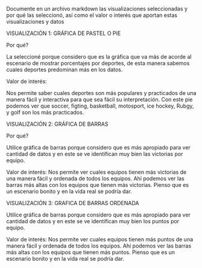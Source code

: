 Documente en un archivo markdown las visualizaciones seleccionadas y por qué las seleccionó, así como el valor o interés que aportan estas visualizaciones y datos 


VISUALIZACIÓN  1: GRÁFICA DE PASTEL O PIE

Por qué?

La seleccioné porque considero que es la gráfica que va más de acorde al escenario de mostrar porcentajes por deportes, de esta manera sabemos cuales deportes predominan más en los datos.

Valor de interés:

Nos permite saber cuales deportes son más populares y practicados de una manera fácil y interactiva para que sea fácil su interpretación. Con este pie podemos ver que soccer, figting, basketball, motosport, ice hockey, Rubgy, y golf son los más practicados.


VISUALIZACIÓN  2: GRÁFICA DE BARRAS

Por qué?

Utilice gráfica de barras porque considero que es más apropiado para ver cantidad de datos y en este se ve identifican muy bien las victorias por equipo.

Valor de interés: Nos permite ver cuales equipos tienen más victorias de una manera fácil y ordenada de todos los equipos. Ahí podemos ver las barras más altas con los equipos que tienen más victorias. Pienso que es un escenario bonito y en la vida real se podría dar. 

VISUALIZACIÓN 3: GRAFICA DE BARRAS ORDENADA

Utilice gráfica de barras porque considero que es más apropiado para ver cantidad de datos y en este se ve identifican muy bien los puntos por equipo.

Valor de interés: Nos permite ver cuales equipos tienen más puntos de una manera fácil y ordenada de todos los equipos. Ahí podemos ver las barras más altas con los equipos que tienen más puntos. Pienso que es un escenario bonito y en la vida real se podría dar. 